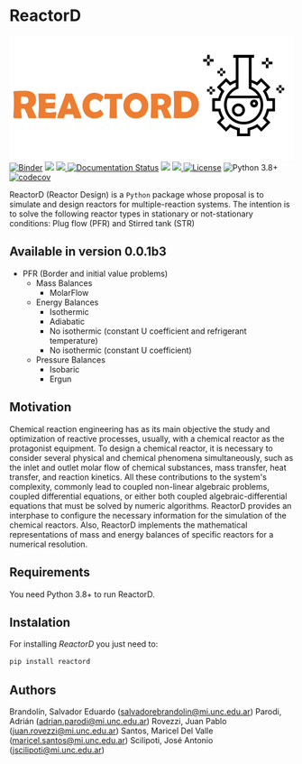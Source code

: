 # ReactorD

![logo](https://raw.githubusercontent.com/SalvadorBrandolin/ReactorD/main/logo.png)  
[![Binder](https://mybinder.org/badge_logo.svg)](https://mybinder.org/v2/gh/SalvadorBrandolin/ReactorD/HEAD)
<a href="https://codeclimate.com/github/SalvadorBrandolin/ReactorD/maintainability"><img src="https://api.codeclimate.com/v1/badges/a864fbe28176d9a5d410/maintainability" /></a>
<a href="https://github.com/SalvadorBrandolin/ReactorD/actions/workflows/ci.yml">
<img src="https://github.com/SalvadorBrandolin/ReactorD/actions/workflows/ci.yml/badge.svg">
</a> 
<a href='https://reactord.readthedocs.io/en/latest/?badge=latest'>
<img src='https://readthedocs.org/projects/reactord/badge/?version=latest'
alt='Documentation Status'/></a> <a href="https://github.com/leliel12/diseno_sci_sfw">
<img src="https://camo.githubusercontent.com/69644832889fa9dfcdb974614129be2fda8e4591989fd713a983a21e7fd8d1ad/68747470733a2f2f696d672e736869656c64732e696f2f62616467652f4469536f6674436f6d7043692d46414d41462d666664613030"></a>
<a href='https://pypi.org/project/reactord/'>
<img src='https://img.shields.io/pypi/v/reactord'>
</a>
[![License](https://img.shields.io/badge/License-MIT-blue.svg)](https://tldrlegal.com/license/mit-license)
![Python 3.8+](https://img.shields.io/badge/Python-3.8%2B-blue)
[![codecov](https://codecov.io/gh/SalvadorBrandolin/ReactorD/branch/main/graph/badge.svg?token=6E0U0F9AYU)](https://codecov.io/gh/SalvadorBrandolin/ReactorD)

ReactorD (Reactor Design) is a `Python` package whose proposal is to simulate 
and design reactors for multiple-reaction systems. The intention is to solve 
the following reactor types in stationary or not-stationary conditions: Plug 
flow (PFR) and Stirred tank (STR) 

## Available in version 0.0.1b3
- PFR (Border and initial value problems)
    - Mass Balances
        - MolarFlow
    - Energy Balances
        - Isothermic
        - Adiabatic
        - No isothermic (constant U coefficient and refrigerant temperature)
        - No isothermic (constant U coefficient)
    - Pressure Balances
        - Isobaric
        - Ergun


## Motivation
Chemical reaction engineering has as its main objective the study and 
optimization of reactive processes, usually, with a chemical reactor as the 
protagonist equipment. To design a chemical reactor, it is necessary to 
consider several physical and chemical phenomena simultaneously, such as the 
inlet and outlet molar flow of chemical substances, mass transfer, heat 
transfer, and reaction kinetics. All these contributions to the system's 
complexity, commonly lead to coupled non-linear algebraic problems, coupled 
differential equations, or either both coupled algebraic-differential 
equations that must be solved by numeric algorithms. ReactorD provides an 
interphase to configure the necessary information for the simulation of the 
chemical reactors. Also, ReactorD implements the mathematical representations 
of mass and energy balances of specific reactors for a numerical resolution.

## Requirements
You need Python 3.8+ to run ReactorD.

## Instalation
For installing _ReactorD_ you just need to:

```sh
pip install reactord
```

## Authors
Brandolín, Salvador Eduardo
(<a href=salvadorebrandolin@mi.unc.edu.ar>salvadorebrandolin@mi.unc.edu.ar</a>)
Parodi, Adrián
(<a href=adrian.parodi@mi.unc.edu.ar>adrian.parodi@mi.unc.edu.ar</a>)
Rovezzi, Juan Pablo
(<a href=juan.rovezzi@mi.unc.edu.ar>juan.rovezzi@mi.unc.edu.ar</a>)
Santos, Maricel Del Valle
(<a href=maricel.santos@mi.unc.edu.ar>maricel.santos@mi.unc.edu.ar</a>)
Scilipoti, José Antonio
(<a href=jscilipoti@mi.unc.edu.ar>jscilipoti@mi.unc.edu.ar</a>)
